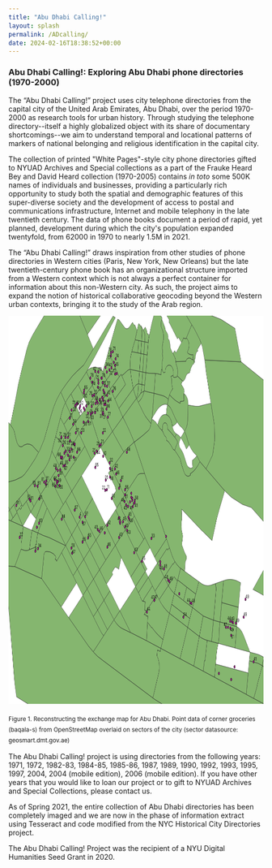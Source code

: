 ```yaml
---
title: "Abu Dhabi Calling!"
layout: splash
permalink: /ADcalling/
date: 2024-02-16T18:38:52+00:00
---
```



### Abu Dhabi Calling!: Exploring Abu Dhabi phone directories (1970-2000)

The “Abu Dhabi Calling!” project uses city telephone directories from the capital city of the United Arab Emirates, Abu Dhabi, over the period 1970-2000 as research tools for urban history.  Through studying the telephone directory--itself a highly globalized object with its share of documentary shortcomings--we aim to understand temporal and locational patterns of markers of national belonging and religious identification in the capital city.

The collection of printed "White Pages"-style city phone directories gifted to NYUAD Archives and Special collections as a part of the Frauke Heard Bey and David Heard collection (1970-2005) contains *in toto* some 500K names of individuals and businesses, providing a particularly rich opportunity to study both the spatial and demographic features of this super-diverse society and the development of access to postal and communications infrastructure, Internet and mobile telephony in the late twentieth century. The data of phone books document a period of rapid, yet planned, development during which the city's population expanded twentyfold, from 62000 in 1970 to nearly 1.5M in 2021.

The “Abu Dhabi Calling!” draws inspiration from other studies of phone directories in Western cities (Paris, New York, New Orleans) but the late twentieth-century phone book has an organizational structure imported from a Western context which is not always a perfect container for information about this non-Western city. As such, the project aims to expand the notion of historical collaborative geocoding beyond the Western urban contexts, bringing it to the study of the Arab region.

<img src="/assets/images/old_tel_exchanges_baqala.png" style="width:978px;height:765px;">

<sub>Figure 1. Reconstructing the exchange map for Abu Dhabi. Point data of corner groceries (baqala-s) from OpenStreetMap overlaid on sectors of the city (sector datasource: geosmart.dmt.gov.ae)<sub>

The Abu Dhabi Calling! project is using directories from the following years: 1971, 1972, 1982-83, 1984-85, 1985-86, 1987, 1989, 1990, 1992, 1993, 1995, 1997, 2004, 2004 (mobile edition), 2006 (mobile edition). If you have other years that you would like to loan our project or to gift to NYUAD Archives and Special Collections, please contact us.

As of Spring 2021, the entire collection of Abu Dhabi directories has been completely imaged and we are now in the phase of information extract using Tesseract and code modified from the NYC Historical City Directories project.

The Abu Dhabi Calling! Project was the recipient of a NYU Digital Humanities Seed Grant in 2020.
